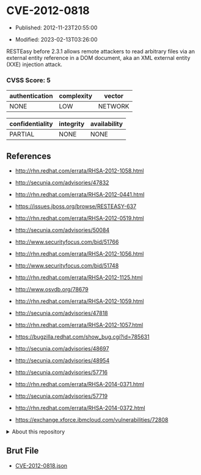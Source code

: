 # CVE-2012-0818

- Published: 2012-11-23T20:55:00

- Modified: 2023-02-13T03:26:00

RESTEasy before 2.3.1 allows remote attackers to read arbitrary files via an external entity reference in a DOM document, aka an XML external entity (XXE) injection attack.

### CVSS Score: **5**

| authentication | complexity | vector |
| --- | --- | --- |
| NONE | LOW | NETWORK |

| confidentiality | integrity | availability |
| --- | --- | --- |
| PARTIAL | NONE | NONE |

## References

* http://rhn.redhat.com/errata/RHSA-2012-1058.html

* http://secunia.com/advisories/47832

* http://rhn.redhat.com/errata/RHSA-2012-0441.html

* https://issues.jboss.org/browse/RESTEASY-637

* http://rhn.redhat.com/errata/RHSA-2012-0519.html

* http://secunia.com/advisories/50084

* http://www.securityfocus.com/bid/51766

* http://rhn.redhat.com/errata/RHSA-2012-1056.html

* http://www.securityfocus.com/bid/51748

* http://rhn.redhat.com/errata/RHSA-2012-1125.html

* http://www.osvdb.org/78679

* http://rhn.redhat.com/errata/RHSA-2012-1059.html

* http://secunia.com/advisories/47818

* http://rhn.redhat.com/errata/RHSA-2012-1057.html

* https://bugzilla.redhat.com/show_bug.cgi?id=785631

* http://secunia.com/advisories/48697

* http://secunia.com/advisories/48954

* http://secunia.com/advisories/57716

* http://rhn.redhat.com/errata/RHSA-2014-0371.html

* http://secunia.com/advisories/57719

* http://rhn.redhat.com/errata/RHSA-2014-0372.html

* https://exchange.xforce.ibmcloud.com/vulnerabilities/72808

<details>
<summary>About this repository</summary> 

  This repository is part of the project [Live Hack CVE](https://github.com/Live-Hack-CVE). Main website can be found [www.live-hack.org](https://www.live-hack.org) 
  
  Made by [Sn0wAlice](https://github.com/Sn0wAlice) for the people that care about security and need to have a feed of the latest CVEs. Hope you enjoy it, don't forget to star the repo and follow me on [Twitter](https://twitter.com/Sn0wAlice) and [Github](https://github.com/Sn0wAlice). And that is my [personnal website](https://www.alice-snow.me/)

  - [Home Page](https://github.com/Live-Hack-CVE)
  - [Framework](https://github.com/Live-Hack-CVE/cve-framework)
  - [CVE database](https://github.com/Live-Hack-CVE/full_database)
  - [Changelog](https://github.com/Live-Hack-CVE/Changelog)
</details>

## Brut File

* [CVE-2012-0818.json](https://raw.githubusercontent.com/Live-Hack-CVE/full_database/main/cves/2012/CVE-2012-0818.json)

